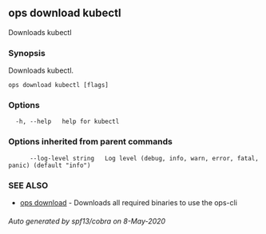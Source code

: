 ## ops download kubectl

Downloads kubectl

### Synopsis

Downloads kubectl.

```
ops download kubectl [flags]
```

### Options

```
  -h, --help   help for kubectl
```

### Options inherited from parent commands

```
      --log-level string   Log level (debug, info, warn, error, fatal, panic) (default "info")
```

### SEE ALSO

* [ops download](ops_download.md)	 - Downloads all required binaries to use the ops-cli

###### Auto generated by spf13/cobra on 8-May-2020
